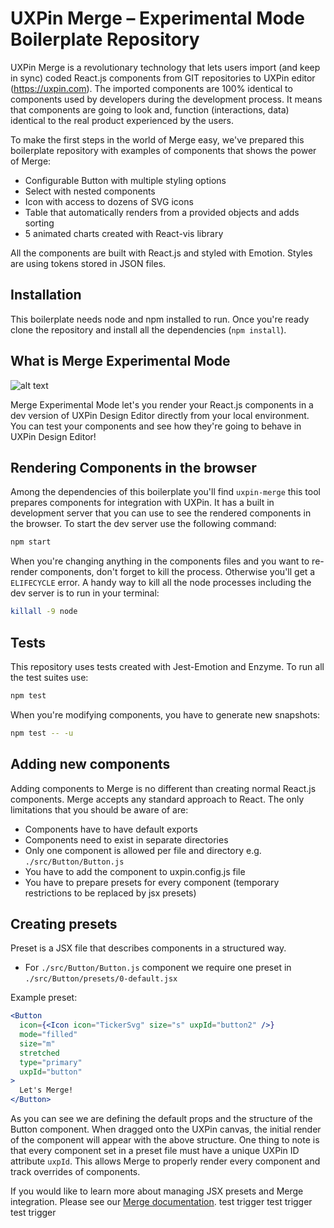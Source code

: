 # UXPin Merge – Experimental Mode Boilerplate Repository

UXPin Merge is a revolutionary technology that lets users import (and keep in sync) coded React.js components from GIT repositories to UXPin editor (https://uxpin.com). The imported components are 100% identical to components used by developers during the development process. It means that components are going to look and, function (interactions, data) identical to the real product experienced by the users.

To make the first steps in the world of Merge easy, we've prepared this boilerplate repository with examples of components that shows the power of Merge:

- Configurable Button with multiple styling options
- Select with nested components
- Icon with access to dozens of SVG icons
- Table that automatically renders from a provided objects and adds sorting
- 5 animated charts created with React-vis library

All the components are built with React.js and styled with Emotion. Styles are using tokens stored in JSON files.

## Installation

This boilerplate needs node and npm installed to run. Once you're ready clone the repository and install all the dependencies (`npm install`).

## What is Merge Experimental Mode

![alt text](https://preview.ibb.co/fsq20L/merge-exp.png)

Merge Experimental Mode let's you render your React.js components in a dev version of UXPin Design Editor directly from your local environment. You can test your components and see how they're going to behave in UXPin Design Editor!

## Rendering Components in the browser

Among the dependencies of this boilerplate you'll find `uxpin-merge` this tool prepares components for integration with UXPin. It has a built in development server that you can use to see the rendered components in the browser. To start the dev server use the following command:

```bash
npm start
```

When you're changing anything in the components files and you want to re-render components, don't forget to kill the process. Otherwise you'll get a `ELIFECYCLE` error. A handy way to kill all the node processes including the dev server is to run in your terminal:

```bash
killall -9 node
```

## Tests

This repository uses tests created with Jest-Emotion and Enzyme. To run all the test suites use:

```bash
npm test
```

When you're modifying components, you have to generate new snapshots:

```bash
npm test -- -u
```

## Adding new components

Adding components to Merge is no different than creating normal React.js components. Merge accepts any standard approach to React. The only limitations that you should be aware of are:

- Components have to have default exports
- Components need to exist in separate directories
- Only one component is allowed per file and directory e.g. `./src/Button/Button.js`
- You have to add the component to uxpin.config.js file
- You have to prepare presets for every component (temporary restrictions to be replaced by jsx presets)

## Creating presets

Preset is a JSX file that describes components in a structured way.

- For `./src/Button/Button.js` component we require one preset in `./src/Button/presets/0-default.jsx`

Example preset:

```jsx
<Button
  icon={<Icon icon="TickerSvg" size="s" uxpId="button2" />}
  mode="filled"
  size="m"
  stretched
  type="primary"
  uxpId="button"
>
  Let's Merge!
</Button>
```

As you can see we are defining the default props and the structure of the Button component. When dragged onto the UXPin canvas, the initial render of the component will appear with the above structure. One thing to note is that every component set in a preset file must have a unique UXPin ID attribute `uxpId`. This allows Merge to properly render every component and track overrides of components. 

If you would like to learn more about managing JSX presets and Merge integration. Please see our [Merge documentation](https://www.uxpin.com/docs/merge/what-is-uxpin-merge/).
test trigger
test trigger
test trigger
